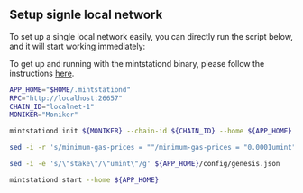 ## Setup signle local network

To set up a single local network easily, you can directly run the script below, and it will start working immediately:

To get up and running with the mintstationd binary, please follow the instructions [here](/mintstation/cli/setup.md).

```bash
APP_HOME="$HOME/.mintstationd"
RPC="http://localhost:26657"
CHAIN_ID="localnet-1"
MONIKER="Moniker"

mintstationd init ${MONIKER} --chain-id ${CHAIN_ID} --home ${APP_HOME}

sed -i -r 's/minimum-gas-prices = ""/minimum-gas-prices = "0.0001umint"/' ${APP_HOME}/config/app.toml

sed -i -e 's/\"stake\"/\"umint\"/g' ${APP_HOME}/config/genesis.json

mintstationd start --home ${APP_HOME}
```
